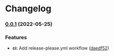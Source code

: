 # Changelog

### [0.0.1](https://github.com/fwextensions/react-select-quick-score/compare/react-select-quick-score-v0.0.1...react-select-quick-score-v0.0.1) (2022-05-25)


### Features

* **ci:** Add release-please.yml workflow ([daedf52](https://github.com/fwextensions/react-select-quick-score/commit/daedf52ed9717c91c50003d5a8fdc14c0562f6d0))
